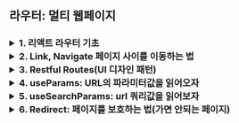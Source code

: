 <h2>라우터: 멀티 웹페이지

<h3>
<details>
<summary>1. 리액트 라우터 기초</summary>

```javascript
https://reactrouter.com/en/main/router-components/browser-router
1. 리액트 라우터 설치
npm install react-router-dom@6

2. index.js 추가
import { BrowserRouter } from "react-router-dom";
<BrowserRouter>
    <App />
</BrowserRouter>
  
3. App.js 추가
import { Routes, Route } from "react-router-dom";
<Routes>
   <Route path="/" element={<Homepage />} />
   <Route path="/about" element={<Aboutpage />} />
</Routes>

라우터 기본형식
<Route path="/" element={} /> 
```
</details>

<details>
<summary>2. Link, Navigate 페이지 사이를 이동하는 법</summary>

```javascript
1. Link는 a 태그 형식과 비슷, 사용법
import { Link } from 'react-router-dom'
<Link to="/about">go to aboutpage</Link>

2. Navigate는 버튼에 onclick 함수로 보낼때 사용, 사용법
import { useNavigate } from 'react-router-dom'
const Aboutpage = () => {
    const navigate = useNavigate()
    
    const goToHomepage = () => {
        navigate("/") // 내가 가고싶은 주소
    }
  return (
    <div>
      <p>aboutpage</p>
      <button onClick={goToHomepage}>go to homepage</button>
    </div>
  )
}
```
</details>

<details>
<summary>3. Restful Routes(UI 디자인 패턴)</summary>

[예시 링크](https://res.cloudinary.com/practicaldev/image/fetch/s--_AutPXbf--/c_limit%2Cf_auto%2Cfl_progressive%2Cq_auto%2Cw_880/https://dev-to-uploads.s3.amazonaws.com/uploads/articles/nkstr1k2p1tthh7yvu9v.png)

```javascript
1. 사용법
<Route path="/product" element={<Productpage />} />
<Route path="/product/:id" element={<ProductDetailpage />} /> // /product/123 형식으로 접속가능

2. HTTP명령어
Get : 데이터를 가져올 때 쓰임. (fetch하면 기본 명령어 속성이 Get임)
Post : 데이터를 생성할 때 쓰임.
Put : 데이터를 수정할 때 쓰임. (Patch 라고도 불림)
Delete: 데이터를 삭제할때 쓰임.

3. Restful Route의 필요성
우리가 쇼핑몰 아이템을 보여주는 페이지가 있다고 가정하자
/getItem /createItem /updateItem /deleteItem
이런식으로 하면 이름에 통일성이 없어지고 
어떤 아이템에대해서 모든 생성,읽기,수정,삭제 행위에 대해서 총 4개의 url이 필요하다

이렇게 하면 url은 길고 복잡해진다. 이를 해결하기 위해 나온게 restful 디자인이다
url에서 동사는 빼고 이를 Http 명령어로 대체한다
따라서

/items + get 명령어 = 아이템읽어오기
/items + post 명령어 = 아이템 생성하기 
/items + put 명령어 = 아이템 수정하기 
/items + delete명령어 = 아이템 삭제하기
이런 규칙으로 바뀐다
즉 /items라는 url 하나로 4가지의 액션을 할 수 있게 되었다.

내가 하나의 아이템만 가져오고싶다면 뒤에 아이템의 id를 붙이는것도 restful route의 규칙이다

/items/:id +get 명령어 = id를 가진 아이템읽어오기 
/items/:id +put 명령어 = id를 가진 아이템 수정하기 
/items/:id +delete 명령어 = id를 가진 아이템 삭제하기
```
</details>

<details>
<summary>4. useParams: URL의 파라미터값을 읽어오자</summary>

```javascript
1. 사용법
import { useParams } from 'react-router-dom'
const params = useParams(); // {id: '1'} 
// id 라는 키값은 Route path="/product/:id" 의 :id에서 왔고 
// 벨류값은 현재 접속한 페이지번호값이다.
// 만약 Route path="/product/:id/:num" 이라면 {id: 'aaa', num: '23'} 이런식으로 나온다.

const {id} = useParams(); // Destructuring 
  return (
    <div>
      <p>Show Product Detail {id}</p> {/* 이런식으로 사용할 수 있다.*/}
    </div>
  )
  ```
</details>

<details>
<summary>5. useSearchParams: url 쿼리값을 읽어보자</summary>

```javascript
1. 쿼리란
  const navigate = useNavigate();
  const goProductpage = () => {
      navigate("/product?q=pants")
  }
<button onClick={goProductpage}>go to productpage</button>

/product?q=pants 페이지로 들어가보면 productpage가 잘 뜸
? 쿼리 뒤에 있는 값은 url 경로에 영향을 미치지 않기때문

2. 사용법
import { useSearchParams } from 'react-router-dom'
  let [query, setQuery] = useSearchParams();
  console.log(query.get("q")) // pants
  
  // 만약에 쿼리가 길때 ?q=skirt&num=2&page=3
 console.log(query.get("page")) // 3
 ```
</details>

<details>
<summary>6. Redirect: 페이지를 보호하는 법(가면 안되는 페이지)</summary>

```javascript
1. Navigate 컴포넌트 사용

2. 사용법
import { useState } from "react";
import { Routes, Route, Navigate } from "react-router-dom";

function App() {
  const [authenticate, setAuthenticate] = useState(false);
  const PrivateRoute = () => { // 첫글자 대문자이기 때문에 컴포넌트임
    return authenticate == true? <Userpage />: <Navigate to="/login" />;
  }
  return (
  <div>
    <Routes>
      <Route path="/" element={<Homepage />} />
      <Route path="/about" element={<Aboutpage />} />  
      <Route path="/product" element={<Productpage />} />
      <Route path="/product/:id" element={<ProductDetailpage />} />
      <Route path="/login" element={<Loginpage />} />
      <Route path="/user" element={<PrivateRoute />} />
    </Routes>
  </div>
  );
}
```
</details>











